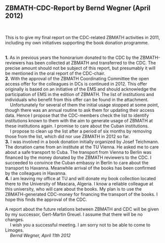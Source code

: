 
<html><head>

 
<html xmlns="http://www.w3.org/1999/xhtml" xml:lang="en" lang="en">
  <head>
<meta http-equiv="Content-Type" content="text/html; charset=utf-8" />
    <meta http-equiv="Content-Type" content="text/html; charset=utf-8" />
<title>EMS-CDC The European Mathematical Society Committee for Developing Countries</title>

<LINK rel="stylesheet" href="style.css" type="text/css" title="style">

<body id=reportspage>

<?php include($_SERVER['DOCUMENT_ROOT']."/EMS-CDC/includes/topbit.php"); ?>

<h2>ZBMATH-CDC-Report by Bernd Wegner (April 2012)</h2>

 <p>  
&nbsp; &nbsp;
<br /> 

This is to give my final report on the CDC-related ZBMATH activities in 2011, including my own initiatives supporting the book donation programme.

<br />
<b>1.</b> As in previous years the honorarium donated to the CDC by the ZBMATH-reviewers has been collected at ZBMATH and transferred to the CDC. The precise amount should not be subject of this report, but presumably it will be mentioned in the oral report of the CDC-chair.
<br />
<b>2.</b>  With the approval of the ZBMATH Coordinating Committee the open access offer for the colleagues in DCs is continued in 2012. This offer originally is based on an initiative of the EMS and should acknowledge the participation of EMS in the edition of ZBMATH. The list of institutions and individuals who benefit from this offer can be found in the attachment. 
<br /> &nbsp; &nbsp;
Unfortunately for several of them the initial usage stopped at some point, though there was an annual routine to ask them for updating their access data. Hence I propose that the CDC-members check the list to identify institutions known to them with the aim to generate usage of ZBMATH at these institutions again. I promise to care about the Cuban institutions.
<br /> &nbsp; &nbsp;
I propose to clean up the list after a period of six months by removing those from the list, which did nor use ZBMATH in 2012 so far. 
<br />
<b>3.</b>  I was involved in a book donation initially organized by Josef Teichmann. The donation came from an institute at the TU Vienna. He asked me to care about a safe transport to Cuba. The transport from Vienna to Berlin was financed by the money donated by the ZBMATH reviewers to the CDC. I succeeded to convince the Cuban embassy in Berlin to care about the transport to Havanna. Meanwhile arrival of the books has been confirmed by the colleagues in Havanna.
<br />
<b>4.</b>  I am leaving my office at TU and will donate my book collection located there to the University of Mascara, Algeria. I know a reliable colleague at this university, who will care about the books. My plan is to use the ZBMATH-generated CDC-money for financing the transport of the books. I hope this finds the approval of the CDC.
<br />

A report about the future relations between ZBMATH and CDC will be given by my successor, Gert-Martin Greuel. I assume that there will be no changes.
<br />&nbsp; &nbsp;
I wish you a successful meeting. I am sorry not to be able to come to Limoges.
<br />&nbsp; &nbsp;
<i>Bernd Wegner, April 11th 2012 </i>

</p>

<?php include($_SERVER['DOCUMENT_ROOT']."/EMS-CDC/includes/bottombit.php"); ?>


</body>
</html>
